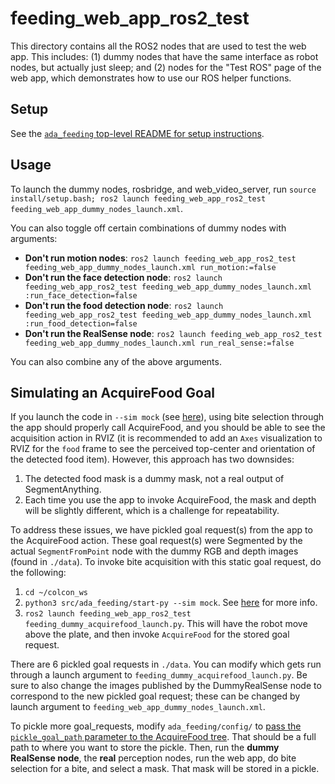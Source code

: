 # feeding_web_app_ros2_test

This directory contains all the ROS2 nodes that are used to test the web app. This includes: (1) dummy nodes that have the same interface as robot nodes, but actually just sleep; and (2) nodes for the "Test ROS" page of the web app, which demonstrates how to use our ROS helper functions.

## Setup

See the [`ada_feeding` top-level README for setup instructions](https://github.com/personalrobotics/ada_feeding/blob/ros2-devel/README.md).

## Usage

To launch the dummy nodes, rosbridge, and web_video_server, run `source install/setup.bash; ros2 launch feeding_web_app_ros2_test feeding_web_app_dummy_nodes_launch.xml`.

You can also toggle off certain combinations of dummy nodes with arguments:
- **Don't run motion nodes**: `ros2 launch feeding_web_app_ros2_test feeding_web_app_dummy_nodes_launch.xml run_motion:=false`
- **Don't run the face detection node**: `ros2 launch feeding_web_app_ros2_test feeding_web_app_dummy_nodes_launch.xml :run_face_detection=false`
- **Don't run the food detection node**: `ros2 launch feeding_web_app_ros2_test feeding_web_app_dummy_nodes_launch.xml :run_food_detection=false`
- **Don't run the RealSense node**: `ros2 launch feeding_web_app_ros2_test feeding_web_app_dummy_nodes_launch.xml run_real_sense:=false`

You can also combine any of the above arguments.

## Simulating an AcquireFood Goal

If you launch the code in `--sim mock` (see [here](https://github.com/personalrobotics/ada_feeding/blob/ros2-devel/README.md)), using bite selection through the app should properly call AcquireFood, and you should be able to see the acquisition action in RVIZ (it is recommended to add an `Axes` visualization to RVIZ for the `food` frame to see the perceived top-center and orientation of the detected food item). However, this approach has two downsides:
1. The detected food mask is a dummy mask, not a real output of SegmentAnything.
2. Each time you use the app to invoke AcquireFood, the mask and depth will be slightly different, which is a challenge for repeatability.

To address these issues, we have pickled goal request(s) from the app to the AcquireFood action. These goal request(s) were Segmented by the actual `SegmentFromPoint` node with the dummy RGB and depth images (found in `./data`). To invoke bite acquisition with this static goal request, do the following:
1. `cd ~/colcon_ws`
2. `python3 src/ada_feeding/start-py --sim mock`. See [here](https://github.com/personalrobotics/ada_feeding/blob/ros2-devel/README.md) for more info.
3. `ros2 launch feeding_web_app_ros2_test feeding_dummy_acquirefood_launch.py`. This will have the robot move above the plate, and then invoke `AcquireFood` for the stored goal request.

There are 6 pickled goal requests in `./data`. You can modify which gets run through a launch argument to `feeding_dummy_acquirefood_launch.py`. Be sure to also change the images published by the DummyRealSense node to correspond to the new pickled goal request; these can be changed by launch argument to `feeding_web_app_dummy_nodes_launch.xml`.

To pickle more goal_requests, modify `ada_feeding/config/` to [pass the `pickle_goal_path` parameter to the AcquireFood tree](https://github.com/personalrobotics/ada_feeding/blob/f889fe44351ec552e945ba028d4928826ee03710/ada_feeding/config/ada_feeding_action_servers_default.yaml#L54). That should be a full path to where you want to store the pickle. Then, run the **dummy RealSense node**, the **real** perception nodes, run the web app, do bite selection for a bite, and select a mask. That mask will be stored in a pickle.
